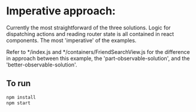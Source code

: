 # Imperative approach:
Currently the most straightforward of the three solutions. Logic for dispatching actions and reading router state is all contained in react components. The most 'imperative' of the examples.

Refer to \*/index.js and \*/containers/FriendSearchView.js for the difference in approach between this example, the 'part-observable-solution', and the 'better-observable-solution'.

## To run
```sh
npm install
npm start
```
